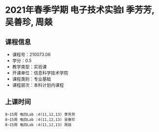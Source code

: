 # 2021年春季学期 电子技术实验I 季芳芳, 吴善珍, 周燚






## 课程信息

- 课程号：210073.06
- 学分：0.5
- 教学类型：实验课
- 开课单位：信息科学技术学院
- 课程类别：专业基础
- 课程层次：本科计划内课程

## 上课时间

```
8~15周 电四Lab :4(11,12,13) 季芳芳
8~15周 电四Lab :4(11,12,13) 吴善珍
8~15周 电四Lab :4(11,12,13) 周燚
```

